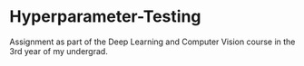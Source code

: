# Hyperparameter-Testing
Assignment as part of the Deep Learning and Computer Vision course in the 3rd year of my undergrad.

